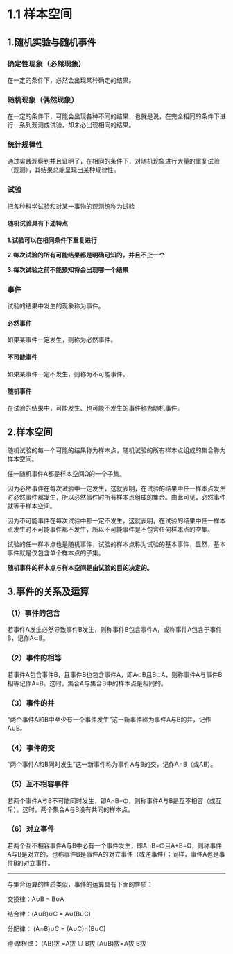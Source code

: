 # 1.1 样本空间

## 1.随机实验与随机事件

### 确定性现象（必然现象）

在一定的条件下，必然会出现某种确定的结果。

### 随机现象（偶然现象）

在一定的条件下，可能会出现各种不同的结果，也就是说，在完全相同的条件下进行一系列观测或试验，却未必出现相同的结果。

### 统计规律性

通过实践观察到并且证明了，在相同的条件下，对随机现象进行大量的重复试验（观测），其结果总能呈现出某种规律性。

### 试验

把各种科学试验和对某一事物的观测统称为试验

#### 随机试验具有下述特点

**1.试验可以在相同条件下重复进行**

**2.每次试验的所有可能结果都是明确可知的，并且不止一个**

**3.每次试验之前不能预知将会出现哪一个结果**

### 事件

试验的结果中发生的现象称为事件。

#### 必然事件

如果某事件一定发生，则称为必然事件。

#### 不可能事件

如果某事件一定不发生，则称为不可能事件。

#### 随机事件

在试验的结果中，可能发生、也可能不发生的事件称为随机事件。

## 2.样本空间

随机试验的每一个可能的结果称为样本点，随机试验的所有样本点组成的集合称为样本空间。

任一随机事件A都是样本空间Ω的一个子集。

因为必然事件在每次试验中一定发生，这就表明，在试验的结果中任一样本点发生时必然事件都发生，所以必然事件时所有样本点组成的集合。由此可见，必然事件就等于样本空间。

因为不可能事件在每次试验中都一定不发生，这就表明，在试验的结果中任一样本点发生时不可能事件都不发生，所以不可能事件是不包含任何样本点的空集。

试验的任一样本点也是随机事件，试验的样本点称为试验的基本事件，显然，基本事件就是仅包含单个样本点的子集。

**随机事件的样本点与样本空间是由试验的目的决定的。**


## 3.事件的关系及运算

### （1）事件的包含

若事件A发生必然导致事件B发生，则称事件B包含事件A，或称事件A包含于事件B，记作A⊂B。

### （2）事件的相等

若事件A包含事件B，且事件B也包含事件A，即A⊂B且B⊂A，则称事件A与事件B相等记作A=B。这时，集合A与集合B中的样本点是相同的。

### （3）事件的并

“两个事件A和B中至少有一个事件发生”这一新事件称为事件A与B的并，记作A∪B。

### （4）事件的交

“两个事件A和B同时发生”这一新事件称为事件A与B的交，记作A∩B（或AB）。

### （5）互不相容事件

若两个事件A与B不可能同时发生，即A∩B=Φ，则称事件A与B是互不相容（或互斥）。这时，两个集合A与B没有共同的样本点。

### （6）对立事件

若两个互不相容事件A与B中必有一个事件发生，即A∩B=Φ且A+B=Ω，则称事件A与B是对立的，也称事件B是事件A的对立事件（或逆事件）；同样，事件A也是事件B的对立事件。

---

与集合运算的性质类似，事件的运算具有下面的性质：

交换律：A∪B = B∪A

结合律：(A∪B)∪C = A∪(B∪C)

分配律： (A∩B)∪C = (A∪C)∩(B∪C)

德·摩根律： (AB)拔 =A拔 ∪ B拔    (A∪B)拔=A拔 B拔